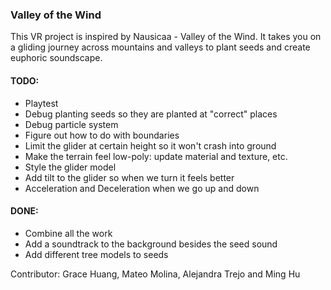 ### Valley of the Wind

This VR project is inspired by Nausicaa - Valley of the Wind. It takes you on a gliding journey across mountains and valleys to plant seeds and create euphoric soundscape.

#### TODO:
- Playtest
- Debug planting seeds so they are planted at "correct" places
- Debug particle system
- Figure out how to do with boundaries
- Limit the glider at certain height so it won't crash into ground
- Make the terrain feel low-poly: update material and texture, etc.
- Style the glider model
- Add tilt to the glider so when we turn it feels better
- Acceleration and Deceleration when we go up and down

#### DONE:
- Combine all the work
- Add a soundtrack to the background besides the seed sound
- Add different tree models to seeds

Contributor: Grace Huang, Mateo Molina, Alejandra Trejo and Ming Hu
